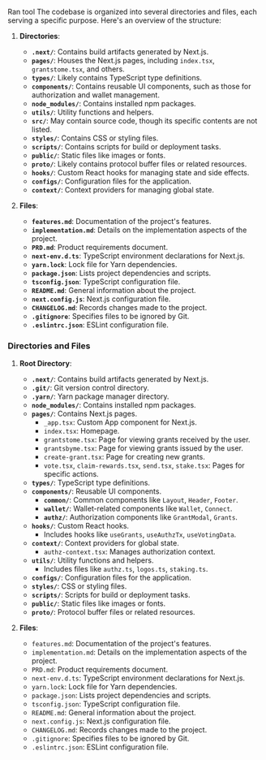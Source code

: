 Ran tool
The codebase is organized into several directories and files, each serving a specific purpose. Here's an overview of the structure:

1. **Directories**:

   - **`.next/`**: Contains build artifacts generated by Next.js.
   - **`pages/`**: Houses the Next.js pages, including `index.tsx`, `grantstome.tsx`, and others.
   - **`types/`**: Likely contains TypeScript type definitions.
   - **`components/`**: Contains reusable UI components, such as those for authorization and wallet management.
   - **`node_modules/`**: Contains installed npm packages.
   - **`utils/`**: Utility functions and helpers.
   - **`src/`**: May contain source code, though its specific contents are not listed.
   - **`styles/`**: Contains CSS or styling files.
   - **`scripts/`**: Contains scripts for build or deployment tasks.
   - **`public/`**: Static files like images or fonts.
   - **`proto/`**: Likely contains protocol buffer files or related resources.
   - **`hooks/`**: Custom React hooks for managing state and side effects.
   - **`configs/`**: Configuration files for the application.
   - **`context/`**: Context providers for managing global state.

2. **Files**:
   - **`features.md`**: Documentation of the project's features.
   - **`implementation.md`**: Details on the implementation aspects of the project.
   - **`PRD.md`**: Product requirements document.
   - **`next-env.d.ts`**: TypeScript environment declarations for Next.js.
   - **`yarn.lock`**: Lock file for Yarn dependencies.
   - **`package.json`**: Lists project dependencies and scripts.
   - **`tsconfig.json`**: TypeScript configuration file.
   - **`README.md`**: General information about the project.
   - **`next.config.js`**: Next.js configuration file.
   - **`CHANGELOG.md`**: Records changes made to the project.
   - **`.gitignore`**: Specifies files to be ignored by Git.
   - **`.eslintrc.json`**: ESLint configuration file.

### Directories and Files

1. **Root Directory**:

   - **`.next/`**: Contains build artifacts generated by Next.js.
   - **`.git/`**: Git version control directory.
   - **`.yarn/`**: Yarn package manager directory.
   - **`node_modules/`**: Contains installed npm packages.
   - **`pages/`**: Contains Next.js pages.
     - `_app.tsx`: Custom App component for Next.js.
     - `index.tsx`: Homepage.
     - `grantstome.tsx`: Page for viewing grants received by the user.
     - `grantsbyme.tsx`: Page for viewing grants issued by the user.
     - `create-grant.tsx`: Page for creating new grants.
     - `vote.tsx`, `claim-rewards.tsx`, `send.tsx`, `stake.tsx`: Pages for specific actions.
   - **`types/`**: TypeScript type definitions.
   - **`components/`**: Reusable UI components.
     - **`common/`**: Common components like `Layout`, `Header`, `Footer`.
     - **`wallet/`**: Wallet-related components like `Wallet`, `Connect`.
     - **`authz/`**: Authorization components like `GrantModal`, `Grants`.
   - **`hooks/`**: Custom React hooks.
     - Includes hooks like `useGrants`, `useAuthzTx`, `useVotingData`.
   - **`context/`**: Context providers for global state.
     - `authz-context.tsx`: Manages authorization context.
   - **`utils/`**: Utility functions and helpers.
     - Includes files like `authz.ts`, `logos.ts`, `staking.ts`.
   - **`configs/`**: Configuration files for the application.
   - **`styles/`**: CSS or styling files.
   - **`scripts/`**: Scripts for build or deployment tasks.
   - **`public/`**: Static files like images or fonts.
   - **`proto/`**: Protocol buffer files or related resources.

2. **Files**:
   - `features.md`: Documentation of the project's features.
   - `implementation.md`: Details on the implementation aspects of the project.
   - `PRD.md`: Product requirements document.
   - `next-env.d.ts`: TypeScript environment declarations for Next.js.
   - `yarn.lock`: Lock file for Yarn dependencies.
   - `package.json`: Lists project dependencies and scripts.
   - `tsconfig.json`: TypeScript configuration file.
   - `README.md`: General information about the project.
   - `next.config.js`: Next.js configuration file.
   - `CHANGELOG.md`: Records changes made to the project.
   - `.gitignore`: Specifies files to be ignored by Git.
   - `.eslintrc.json`: ESLint configuration file.
